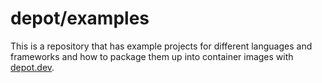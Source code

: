 # depot/examples

This is a repository that has example projects for different languages and frameworks and how to package them up into container images with [depot.dev](https://depot.dev).
